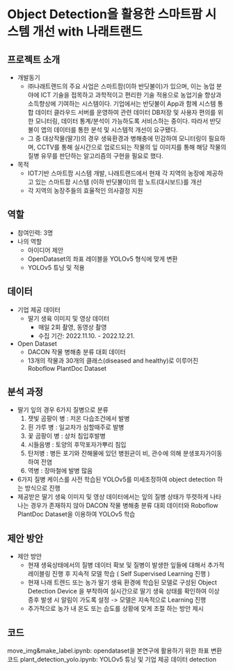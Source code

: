 # Object Detection을 활용한 스마트팜 시스템 개선 with 나래트랜드
## 프로젝트 소개
- 개발동기
    - ㈜나래트랜드의 주요 사업은 스마트팜(이하 반딧불이)가 있으며, 이는 농업 분야에 ICT 기술을 접목하고 과학적이고 편리한 기술 적용으로 농업기술 향상과 소득향상에 기여하는 시스템이다. 기업에서는 반딧불이 App과 함께 시스템 통합 데이터 클라우드 서버를 운영하여 관련 데이터 DB저장 및 사용자 편의를 위한 모니터링, 데이터 통계/분석이 가능하도록 서비스하는 중이다. 따라서 반딧불이 앱의 데이터를 통한 분석 및 시스템적 개선이 요구됐다.
    - 그 중 대상작물(딸기)의 경우 생육환경과 병해충에 민감하여 모니터링이 필요하며, CCTV를 통해 실시간으로 업로드되는 작물의 잎 이미지를 통해 해당 작물의 질병 유무를 판단하는 알고리즘의 구현을 필요로 했다.
- 목적
    - IOT기반 스마트팜 시스템 개발, 나래트랜드에서 현재 각 지역의 농장에 제공하고 있는 스마트팜 시스템 (이하 반딧불이)의 팜 노트(대시보드)를 개선
    - 각 지역의 농장주들의 효율적인 의사결정 지원
## 역할
- 참여인력: 3명
- 나의 역할
    - 아이디어 제안
    - OpenDataset의 좌표 레이블을 YOLOv5 형식에 맞게 변환
    - YOLOv5 튜닝 및 적용
## 데이터
- 기업 제공 데이터
    - 딸기 생육 이미지 및 영상 데이터
        - 매일 2회 촬영, 동영상 촬영
        - 수집 기간: 2022.11.10. - 2022.12.21.
- Open Dataset
    - DACON 작물 병해충 분류 대회 데이터
    - 13개의 작물과 30개의 클래스(diseased and healthy)로 이루어진 Roboflow PlantDoc Dataset
## 분석 과정
- 딸기 잎의 경우 6가지 질병으로 분류
    1. 잿빛 곰팡이 병 : 저온 다습조건에서 발병
    2. 흰 가루 병 : 일교차가 심할때주로 발병
    3. 꽃 곰팡이 병 : 상처 침입후발병
    4. 시들음병 : 토양의 후막포자가뿌리 침입
    5. 탄저병 : 병든 포기와 잔해물에 있던 병원균이 비, 관수에 의해 분생포자가이동하여 전염
    6. 역병 : 장마철에 발병 많음
- 6가지 질병 케이스를 사전 학습된 YOLOv5를 미세조정하여 object detection 하는 방식으로 진행
- 제공받은 딸기 생육 이미지 및 영상 데이터에서는 잎의 질병 상태가 뚜렷하게 나타나는 경우가 존재하지 않아 DACON 작물 병해충 분류 대회 데이터와 Roboflow PlantDoc Dataset을 이용하여 YOLOv5 학습
## 제안 방안
- 제안 방안
    - 현재 생육상태에서의 질병 데이터 확보 및 질병이 발생한 잎들에 대해서 추가적 레이블링 진행 후 지속적 모델 학습 ( Self Supervised Learning 진행 )
    - 현재 나래 트렌드 또는 농가 딸기 생육 환경에 학습된 모델로 구성된 Object Detection Device 을 부착하여 실시간으로 딸기 생육 상태를 확인하여 이상 증후 발생 시 알림이 가도록 설정 -> 모델은 지속적으로 Learning 진행
    - 추가적으로 농가 내 온도 또는 습도를 상황에 맞게 조절 하는 방안 제시
## 코드
move_img&make_label.ipynb: opendataset을 본연구에 활용하기 위한 좌표 변환 코드
plant_detection_yolo.ipynb: YOLOv5 튜닝 및 기업 제공 데이터 detection
